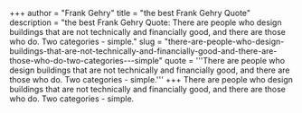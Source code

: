 +++
author = "Frank Gehry"
title = "the best Frank Gehry Quote"
description = "the best Frank Gehry Quote: There are people who design buildings that are not technically and financially good, and there are those who do. Two categories - simple."
slug = "there-are-people-who-design-buildings-that-are-not-technically-and-financially-good-and-there-are-those-who-do-two-categories---simple"
quote = '''There are people who design buildings that are not technically and financially good, and there are those who do. Two categories - simple.'''
+++
There are people who design buildings that are not technically and financially good, and there are those who do. Two categories - simple.
